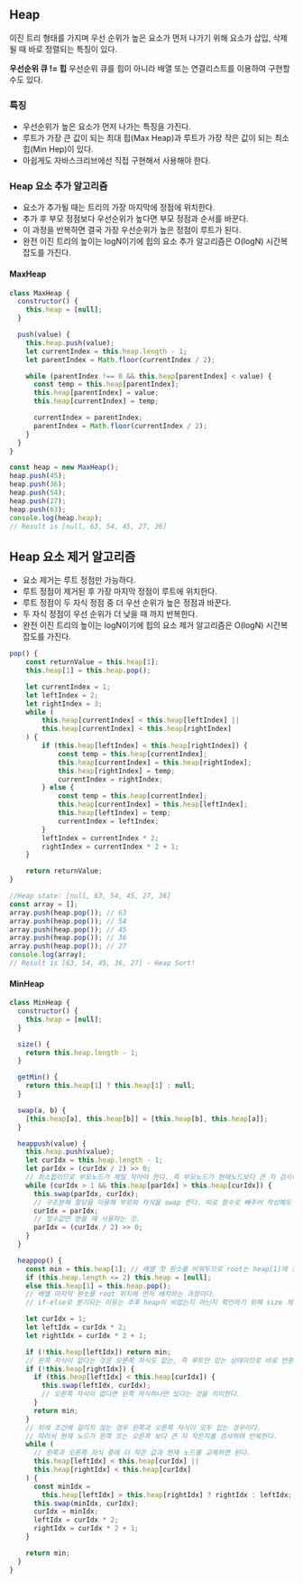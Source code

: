 ## Heap

이진 트리 형태를 가지며 우선 순위가 높은 요소가 먼저 나가기 위해 요소가 삽입, 삭제 될 때 바로 정렬되는 특징이 있다.

**우선순위 큐 != 힙**
우선순위 큐를 힙이 아니라 배열 또는 연결리스트를 이용하여 구현할 수도 있다.

### 특징

- 우선순위가 높은 요소가 먼저 나가는 특징을 가진다.
- 루트가 가장 큰 값이 되는 최대 힙(Max Heap)과 루트가 가장 작은 값이 되는 최소 힙(Min Hep)이 있다.
- 아쉽게도 자바스크리브에선 직접 구현해서 사용해야 한다.

### Heap 요소 추가 알고리즘

- 요소가 추가될 때는 트리의 가장 마지막에 정점에 위치한다.
- 추가 후 부모 정점보다 우선순위가 높다면 부모 정점과 순서를 바꾼다.
- 이 과정을 반복하면 결국 가장 우선순위가 높은 정점이 루트가 된다.
- 완전 이진 트리의 높이는 logN이기에 힙의 요소 추가 알고리즘은 O(logN) 시간복잡도를 가진다.

#### MaxHeap

```jsx
class MaxHeap {
  constructor() {
    this.heap = [null];
  }

  push(value) {
    this.heap.push(value);
    let currentIndex = this.heap.length - 1;
    let parentIndex = Math.floor(currentIndex / 2);

    while (parentIndex !== 0 && this.heap[parentIndex] < value) {
      const temp = this.heap[parentIndex];
      this.heap[parentIndex] = value;
      this.heap[currentIndex] = temp;

      currentIndex = parentIndex;
      parentIndex = Math.floor(currentIndex / 2);
    }
  }
}

const heap = new MaxHeap();
heap.push(45);
heap.push(36);
heap.push(54);
heap.push(27);
heap.push(63);
console.log(heap.heap);
// Result is [null, 63, 54, 45, 27, 36]
```

## Heap 요소 제거 알고리즘

- 요소 제거는 루트 정점만 가능하다.
- 루트 정점이 제거된 후 가장 마지막 정점이 루트에 위치한다.
- 루트 정점이 두 자식 정점 중 더 우선 순위가 높은 정점과 바꾼다.
- 두 자식 정점이 우선 순위가 더 낮을 때 까지 반복한다.
- 완전 이진 트리의 높이는 logN이기에 힙의 요소 제거 알고리즘은 O(logN) 시간복잡도를 가진다.

```jsx
pop() {
    const returnValue = this.heap[1];
    this.heap[1] = this.heap.pop();

    let currentIndex = 1;
    let leftIndex = 2;
    let rightIndex = 3;
    while (
        this.heap[currentIndex] < this.heap[leftIndex] ||
        this.heap[currentIndex] < this.heap[rightIndex]
    ) {
        if (this.heap[leftIndex] < this.heap[rightIndex]) {
            const temp = this.heap[currentIndex];
            this.heap[currentIndex] = this.heap[rightIndex];
            this.heap[rightIndex] = temp;
            currentIndex = rightIndex;
        } else {
            const temp = this.heap[currentIndex];
            this.heap[currentIndex] = this.heap[leftIndex];
            this.heap[leftIndex] = temp;
            currentIndex = leftIndex;
        }
        leftIndex = currentIndex * 2;
        rightIndex = currentIndex * 2 + 1;
    }

    return returnValue;
}

//Heap state: [null, 63, 54, 45, 27, 36]
const array = [];
array.push(heap.pop()); // 63
array.push(heap.pop()); // 54
array.push(heap.pop()); // 45
array.push(heap.pop()); // 36
array.push(heap.pop()); // 27
console.log(array);
// Result is [63, 54, 45, 36, 27] - Heap Sort!
```

#### MinHeap

```jsx
class MinHeap {
  constructor() {
    this.heap = [null];
  }

  size() {
    return this.heap.length - 1;
  }

  getMin() {
    return this.heap[1] ? this.heap[1] : null;
  }

  swap(a, b) {
    [this.heap[a], this.heap[b]] = [this.heap[b], this.heap[a]];
  }

  heappush(value) {
    this.heap.push(value);
    let curIdx = this.heap.length - 1;
    let parIdx = (curIdx / 2) >> 0;
    // 최소힙이므로 부모노드가 제일 작아야 한다. 즉 부모노드가 현재노드보다 큰 지 검사하며 반복한다.
    while (curIdx > 1 && this.heap[parIdx] > this.heap[curIdx]) {
      this.swap(parIdx, curIdx);
      // 구조분해 할당을 이용해 부모와 자식을 swap 한다. 따로 함수로 빼주어 작성해도 좋다.
      curIdx = parIdx;
      // 정수값만 얻을 때 사용하는 것.
      parIdx = (curIdx / 2) >> 0;
    }
  }

  heappop() {
    const min = this.heap[1]; // 배열 첫 원소를 비워두므로 root는 heap[1]에 항상 위치한다.
    if (this.heap.length <= 2) this.heap = [null];
    else this.heap[1] = this.heap.pop();
    // 배열 마지막 원소를 root 위치에 먼저 배치하는 과정이다.
    // if-else로 분기되는 이유는 추후 heap이 비었는지 아닌지 확인하기 위해 size 체크 함수를 만들때 -1을 통해 0을 만들어주기 때문.

    let curIdx = 1;
    let leftIdx = curIdx * 2;
    let rightIdx = curIdx * 2 + 1;

    if (!this.heap[leftIdx]) return min;
    // 왼쪽 자식이 없다는 것은 오른쪽 자식도 없는, 즉 루트만 있는 상태이므로 바로 반환!
    if (!this.heap[rightIdx]) {
      if (this.heap[leftIdx] < this.heap[curIdx]) {
        this.swap(leftIdx, curIdx);
        // 오른쪽 자식이 없다면 왼쪽 자식하나만 있다는 것을 의미한다.
      }
      return min;
    }
    // 위에 조건에 걸리지 않는 경우 왼쪽과 오른쪽 자식이 모두 있는 경우이다.
    // 따라서 현재 노드가 왼쪽 또는 오른쪽 보다 큰 지 작은지를 검사하며 반복한다.
    while (
      // 왼쪽과 오른쪽 자식 중에 더 작은 값과 현재 노드를 교체하면 된다.
      this.heap[leftIdx] < this.heap[curIdx] ||
      this.heap[rightIdx] < this.heap[curIdx]
    ) {
      const minIdx =
        this.heap[leftIdx] > this.heap[rightIdx] ? rightIdx : leftIdx;
      this.swap(minIdx, curIdx);
      curIdx = minIdx;
      leftIdx = curIdx * 2;
      rightIdx = curIdx * 2 + 1;
    }

    return min;
  }
}
```
